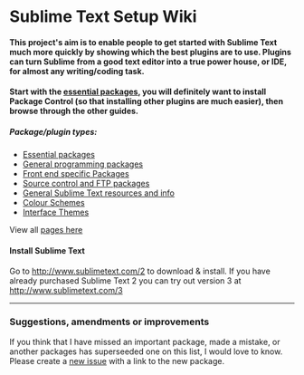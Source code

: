 # Sublime Text Setup Wiki
#### This project's aim is to enable people to get started with Sublime Text much more quickly by showing which the best plugins are to use. Plugins can turn Sublime from a good text editor into a true power house, or IDE, for almost any writing/coding task.
#### Start with the [essential packages](https://github.com/mrmartineau/SublimeTextSetup/wiki/Essential-packages), you will definitely want to install Package Control (so that installing other plugins are much easier), then browse through the other guides.

##### Package/plugin types:
* [Essential packages](https://github.com/mrmartineau/SublimeTextSetup/wiki/Essential-packages)
* [General programming packages](https://github.com/mrmartineau/SublimeTextSetup/wiki/General-programming-packages)
* [Front end specific Packages](https://github.com/mrmartineau/SublimeTextSetup/wiki/Front-end-specific-Packages)
* [Source control and FTP packages](https://github.com/mrmartineau/SublimeTextSetup/wiki/Source-control-and-FTP-packages)
* [General Sublime Text resources and info](https://github.com/mrmartineau/SublimeTextSetup/wiki/General-Sublime-Text-resources-and-info)
* [Colour Schemes](https://github.com/mrmartineau/SublimeTextSetup/wiki/Colour-Schemes)
* [Interface Themes](https://github.com/mrmartineau/SublimeTextSetup/wiki/Interface-Themes)

View all [pages here](https://github.com/mrmartineau/SublimeTextSetup/wiki/_pages)

#### Install Sublime Text
Go to http://www.sublimetext.com/2 to download & install. If you have already purchased Sublime Text 2 you can try out version 3 at http://www.sublimetext.com/3

***

### Suggestions, amendments or improvements
If you think that I have missed an important package, made a mistake, or another packages has superseeded one on this list, I would love to know. Please create a [new issue](https://github.com/mrmartineau/SublimeTextSetup/issues/new) with a link to the new package.
